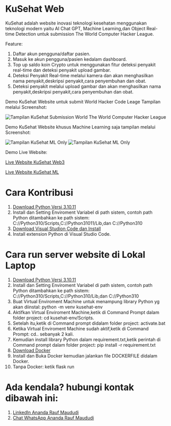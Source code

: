 # KuSehat Web
KuSehat adalah website inovasi teknologi kesehatan menggunakan teknologi modern yaitu AI Chat GPT, Machine Learning,dan Object Real-time Detection untuk submission The World Computer Hacker League.

Feature:
1. Daftar akun pengguna/daftar pasien.
2. Masuk ke akun pengguna/pasien kedalam dashboard.
3. Top up saldo koin Crypto untuk menggunakan fitur deteksi penyakit real-time dan deteksi penyakit upload gambar.
4. Deteksi Penyakit Real-time melalui kamera dan akan menghasilkan nama penyakit,deskripsi penyakit,cara penyembuhan dan obat.
5. Deteksi penyakit melalui upload gambar dan akan menghasilkan nama penyakit,deskripsi penyakit,cara penyembuhan dan obat.


Demo KuSehat Website untuk submit World Hacker Code Leage Tampilan melalui Screenshot:

![Tampilan KuSehat Submission World The World Computer Hacker League ]()

Demo KuSehat Website khusus Machine Learning saja tampilan melalui Screenshot:

![Tampilan KuSehat ML Only](https://github.com/sirrauf/KuSehat-Web3/blob/main/Hasil%20tampilan%20Screenshoot/SS%20Demo%20Website%20KuSehat%20ML%20Only.png?raw=true)
![Tampilan KuSehat ML Only](https://github.com/sirrauf/KuSehat-Web3/blob/main/Hasil%20tampilan%20Screenshoot/SS%20Demo%20Website%20KuSehat%20ML%20Only2.png?raw=true)


Demo Live Website:

[Live Website KuSehat Web3](http://kusehatweb3.kusehat.co.id/)


[Live Website KuSehat ML](http://kusehatml.kusehat.co.id/)


# Cara Kontribusi
1. [Download Python Versi 3.10.11](https://www.python.org/downloads/release/python-31011/)
2. Install dan Setting Enviroment Variabel di path sistem, contoh path Python ditambahkan ke path sistem: C://Python310/Scripts,C://Python31011/Lib,dan C://Python310
3. [Download Visual Studion Code dan Install](https://code.visualstudio.com/)
4. Install extension Python di Visual Studio Code.

# Cara run server website di Lokal Laptop 
1. [Download Python Versi 3.10.11](https://www.python.org/downloads/release/python-31011/)
2. Install dan Setting Enviroment Variabel di path sistem, contoh path Python ditambahkan ke path sistem: C://Python310/Scripts,C://Python310/Lib,dan C://Python310
3. Buat Virtual Enviroment Machine untuk menampung library Python yg akan diinstal: python -m venv kusehat-env
4. Aktifkan Virtual Enviroment Machine,ketik di Command Prompt dalam folder project: cd kusehat-env/Scripts.
5. Setelah itu,ketik di Command prompt didalam folder project: activate.bat
6. Ketika Virtual Enviroment Machine sudah aktif,ketik di Command Prompt: cd.. sebanyak 2 kali.
7. Kemudian install library Python dalam requirement.txt,ketik perintah di Command prompt dalam folder project: pip install -r requirement.txt
8. [Download Docker](https://www.docker.com/products/docker-desktop/)
9. Install dan Buka Docker kemudian jalankan file DOCKERFILE didalam Docker.
10. Tanpa Docker: ketik flask run


# Ada kendala? hubungi kontak dibawah ini:

1. [LinkedIn Ananda Rauf Maududi](https://www.linkedin.com/in/sir-ananda-rauf-maududi?_l=en_US)
2. [Chat WhatsApp Ananda Rauf Maududi](https://wa.me/6285117041240)
